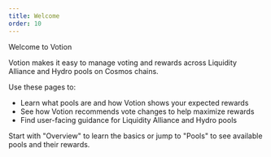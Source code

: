 ```yaml
---
title: Welcome
order: 10
---
```


Welcome to Votion

Votion makes it easy to manage voting and rewards across Liquidity Alliance and Hydro pools on Cosmos chains.

Use these pages to:

- Learn what pools are and how Votion shows your expected rewards
- See how Votion recommends vote changes to help maximize rewards
- Find user-facing guidance for Liquidity Alliance and Hydro pools

Start with "Overview" to learn the basics or jump to "Pools" to see available pools and their rewards.
